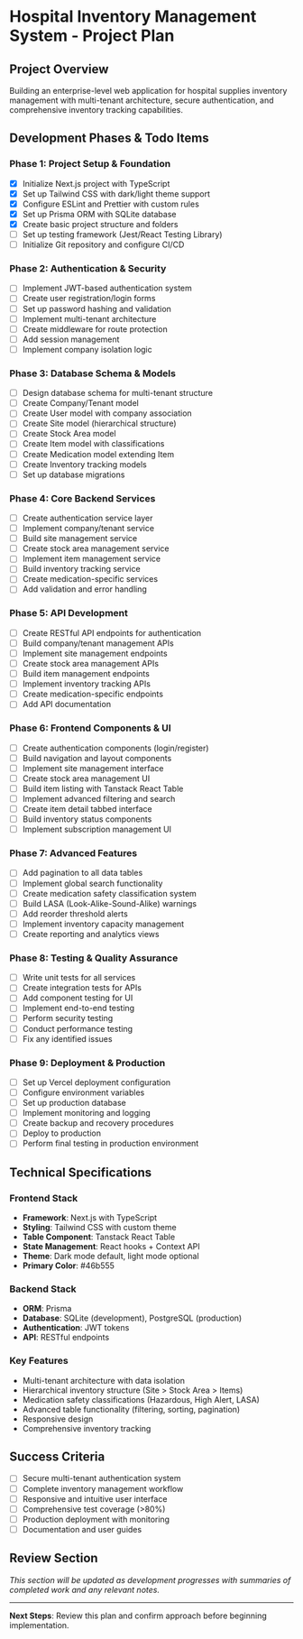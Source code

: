 # Hospital Inventory Management System - Project Plan

## Project Overview
Building an enterprise-level web application for hospital supplies inventory management with multi-tenant architecture, secure authentication, and comprehensive inventory tracking capabilities.

## Development Phases & Todo Items

### Phase 1: Project Setup & Foundation
- [x] Initialize Next.js project with TypeScript
- [x] Set up Tailwind CSS with dark/light theme support
- [x] Configure ESLint and Prettier with custom rules
- [x] Set up Prisma ORM with SQLite database
- [x] Create basic project structure and folders
- [ ] Set up testing framework (Jest/React Testing Library)
- [ ] Initialize Git repository and configure CI/CD

### Phase 2: Authentication & Security
- [ ] Implement JWT-based authentication system
- [ ] Create user registration/login forms
- [ ] Set up password hashing and validation
- [ ] Implement multi-tenant architecture
- [ ] Create middleware for route protection
- [ ] Add session management
- [ ] Implement company isolation logic

### Phase 3: Database Schema & Models
- [ ] Design database schema for multi-tenant structure
- [ ] Create Company/Tenant model
- [ ] Create User model with company association
- [ ] Create Site model (hierarchical structure)
- [ ] Create Stock Area model
- [ ] Create Item model with classifications
- [ ] Create Medication model extending Item
- [ ] Create Inventory tracking models
- [ ] Set up database migrations

### Phase 4: Core Backend Services
- [ ] Create authentication service layer
- [ ] Implement company/tenant service
- [ ] Build site management service
- [ ] Create stock area management service
- [ ] Implement item management service
- [ ] Build inventory tracking service
- [ ] Create medication-specific services
- [ ] Add validation and error handling

### Phase 5: API Development
- [ ] Create RESTful API endpoints for authentication
- [ ] Build company/tenant management APIs
- [ ] Implement site management endpoints
- [ ] Create stock area management APIs
- [ ] Build item management endpoints
- [ ] Implement inventory tracking APIs
- [ ] Create medication-specific endpoints
- [ ] Add API documentation

### Phase 6: Frontend Components & UI
- [ ] Create authentication components (login/register)
- [ ] Build navigation and layout components
- [ ] Implement site management interface
- [ ] Create stock area management UI
- [ ] Build item listing with Tanstack React Table
- [ ] Implement advanced filtering and search
- [ ] Create item detail tabbed interface
- [ ] Build inventory status components
- [ ] Implement subscription management UI

### Phase 7: Advanced Features
- [ ] Add pagination to all data tables
- [ ] Implement global search functionality
- [ ] Create medication safety classification system
- [ ] Build LASA (Look-Alike-Sound-Alike) warnings
- [ ] Add reorder threshold alerts
- [ ] Implement inventory capacity management
- [ ] Create reporting and analytics views

### Phase 8: Testing & Quality Assurance
- [ ] Write unit tests for all services
- [ ] Create integration tests for APIs
- [ ] Add component testing for UI
- [ ] Implement end-to-end testing
- [ ] Perform security testing
- [ ] Conduct performance testing
- [ ] Fix any identified issues

### Phase 9: Deployment & Production
- [ ] Set up Vercel deployment configuration
- [ ] Configure environment variables
- [ ] Set up production database
- [ ] Implement monitoring and logging
- [ ] Create backup and recovery procedures
- [ ] Deploy to production
- [ ] Perform final testing in production environment

## Technical Specifications

### Frontend Stack
- **Framework**: Next.js with TypeScript
- **Styling**: Tailwind CSS with custom theme
- **Table Component**: Tanstack React Table
- **State Management**: React hooks + Context API
- **Theme**: Dark mode default, light mode optional
- **Primary Color**: #46b555

### Backend Stack
- **ORM**: Prisma
- **Database**: SQLite (development), PostgreSQL (production)
- **Authentication**: JWT tokens
- **API**: RESTful endpoints

### Key Features
- Multi-tenant architecture with data isolation
- Hierarchical inventory structure (Site > Stock Area > Items)
- Medication safety classifications (Hazardous, High Alert, LASA)
- Advanced table functionality (filtering, sorting, pagination)
- Responsive design
- Comprehensive inventory tracking

## Success Criteria
- [ ] Secure multi-tenant authentication system
- [ ] Complete inventory management workflow
- [ ] Responsive and intuitive user interface
- [ ] Comprehensive test coverage (>80%)
- [ ] Production deployment with monitoring
- [ ] Documentation and user guides

## Review Section
*This section will be updated as development progresses with summaries of completed work and any relevant notes.*

---

**Next Steps**: Review this plan and confirm approach before beginning implementation.
